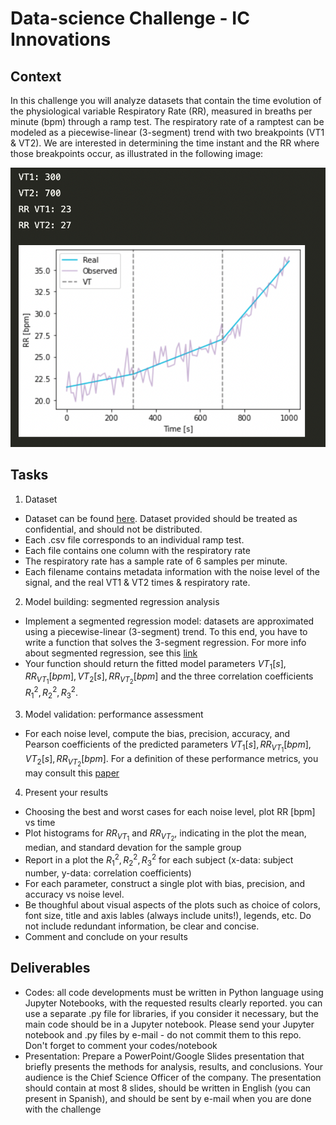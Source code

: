 # Data-science Challenge - IC Innovations

## Context

In this challenge you will analyze datasets that contain the time evolution of the physiological variable Respiratory Rate (RR), measured in breaths per minute (bpm) through a ramp test. The respiratory rate of a ramptest can be modeled as a piecewise-linear (3-segment) trend with two breakpoints (VT1 & VT2). We are interested in determining the time instant and the RR where those breakpoints occur, as illustrated in the following image:

![alt text](example.png)


## Tasks

1. Dataset
* Dataset can be found [here](data). Dataset provided should be treated as confidential, and should not be distributed.
* Each .csv file corresponds to an individual ramp test.
* Each file contains one column with the respiratory rate 
* The respiratory rate has a sample rate of 6 samples per minute.
* Each filename contains metadata information with the noise level of the signal, and the real VT1 & VT2 times & respiratory rate.

2. Model building: segmented regression analysis
* Implement a segmented regression model: datasets are approximated using a piecewise-linear (3-segment) trend. To this end, you have to write a function that solves the 3-segment regression. For more info about segmented regression, see this [link](https://en.wikipedia.org/wiki/Segmented_regression) 
* Your function should return the fitted model parameters $VT_1 [s],RR_{VT_1}[bpm],VT_2 [s],RR_{VT_2}[bpm]$ and the three correlation coefficients $R_1^2,R_2^2,R_3^2$. 
  
3. Model validation: performance assessment
* For each noise level, compute the bias, precision, accuracy, and Pearson coefficients of the predicted parameters $VT_{1} [s],RR_{VT_1}[bpm],VT_{2} [s],RR_{VT_2}[bpm]$. For a definition of these performance metrics, you may consult this [paper](https://ieeexplore.ieee.org/abstract/document/9296762)

4. Present your results
* Choosing the best and worst cases for each noise level, plot RR [bpm] vs time
* Plot histograms for $RR_{VT_1}$ and $RR_{VT_2}$, indicating in the plot the mean, median, and standard devation for the sample group 
* Report in a plot the $R_1^2,R_2^2,R_3^2$ for each subject (x-data: subject number, y-data: correlation coefficients)
* For each parameter, construct a single plot with bias, precision, and accuracy vs noise level. 
* Be thoughful about visual aspects of the plots such as choice of colors, font size, title and axis lables (always include units!), legends, etc. Do not include redundant information, be clear and concise. 
* Comment and conclude on your results


## Deliverables
* Codes: all code developments must be written in Python language using Jupyter Notebooks, with the requested results clearly reported. you can use a separate .py file for libraries, if you consider it necessary, but the main code should be in a Jupyter notebook. Please send your Jupyter notebook and .py files by e-mail - do not commit them to this repo. Don't forget to comment your codes/notebook
* Presentation: Prepare a PowerPoint/Google Slides presentation that briefly presents the methods for analysis, results, and conclusions. Your audience is the Chief Science Officer of the company. The presentation should contain at most 8 slides, should be written in English (you can present in Spanish), and should be sent by e-mail when you are done with the challenge
